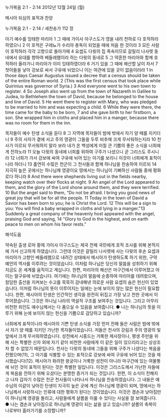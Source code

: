 누가복음 2:1 - 2:14 
2012년 12월 24일 (월)

메시아 되심의 표적과 찬양



누가복음 2:1 - 2:14 / 새찬송가 112 장


아기 예수를 잉태한 마리아
1 그 때에 가이사 아구스도가 영을 내려 천하로 다 호적하라 하였으니 2 이 호적은 구레뇨가 수리아 총독이 되었을 때에 처음 한 것이라 3 모든 사람이 호적하러 각각 고향으로 돌아가매 4 요셉도 다윗의 집 족속이므로 갈릴리 나사렛 동네에서 유대를 향하여 베들레헴이라 하는 다윗의 동네로 5 그 약혼한 마리아와 함께 호적하러 올라가니 마리아가 이미 잉태하였더라 6 거기 있을 그 때에 해산할 날이 차서 7 첫아들을 낳아 강보로 싸서 구유에 뉘었으니 이는 여관에 있을 곳이 없음이러라 
1 In those days Caesar Augustus issued a decree that a census should be taken of the entire Roman world. 2 (This was the first census that took place while Quirinius was governor of Syria.) 3 And everyone went to his own town to register. 4 So Joseph also went up from the town of Nazareth in Galilee to Judea, to Bethlehem the town of David, because he belonged to the house and line of David. 5 He went there to register with Mary, who was pledged to be married to him and was expecting a child. 6 While they were there, the time came for the baby to be born, 7 and she gave birth to her firstborn, a son. She wrapped him in cloths and placed him in a manger, because there was no room for them in the inn. 

목자들이 예수 탄생 소식을 듣다
8 그 지역에 목자들이 밤에 밖에서 자기 양 떼를 지키더니 9 주의 사자가 곁에 서고 주의 영광이 그들을 두루 비추매 크게 무서워하는지라 10 천사가 이르되 무서워하지 말라 보라 내가 온 백성에게 미칠 큰 기쁨의 좋은 소식을 너희에게 전하노라 11 오늘 다윗의 동네에 너희를 위하여 구주가 나셨으니 곧 그리스도 주시니라 12 너희가 가서 강보에 싸여 구유에 뉘어 있는 아기를 보리니 이것이 너희에게 표적이니라 하더니 13 홀연히 수많은 천군이 그 천사들과 함께 하나님을 찬송하여 이르되 14 지극히 높은 곳에서는 하나님께 영광이요 땅에서는 하나님이 기뻐하신 사람들 중에 평화로다 하니라 
8 And there were shepherds living out in the fields nearby, keeping watch over their flocks at night. 9 An angel of the Lord appeared to them, and the glory of the Lord shone around them, and they were terrified. 10 But the angel said to them, “Do not be afraid. I bring you good news of great joy that will be for all the people. 11 Today in the town of David a Savior has been born to you; he is Christ the Lord. 12 This will be a sign to you: You will find a baby wrapped in cloths and lying in a manger."13 Suddenly a great company of the heavenly host appeared with the angel, praising God and saying, 14 "Glory to God in the highest, and on earth peace to men on whom his favor rests."

해석도움





약속된 출생
로마 황제 가이사 아구스도는 제국 전체 국민에게 호적 조사를 위해 본적지에 가서 신고하게 하였습니다. 그런데 이것은 갈릴리 나사렛에 사는 다윗의 후손 요셉과 마리아가 고향인 베들레헴으로 내려간 상태에서 메시아가 탄생하도록 하기 위한, 구약 예언의 역사를 이루려는 것이었습니다. 이처럼 하나님은 당신의 말씀을 성취하기 위해 지금도 온 세계를 움직이고 계십니다. 한편, 마리아의 해산은 마구간에서 이루어졌고 아이는 말구유에 뉘었습니다. 여기에는 하나님의 말씀에 순종하여 마리아를 데려왔으며, 참담한 출산을 지켜보는 수고를 묵묵히 감내해낸 의로운 사람 요셉의 숨은 헌신이 있었습니다. 이처럼 하나님의 뜻이 이루어지는 일에는 눈에 보이지 않는 많은 헌신이 필요합니다. 한편, 메시아의 탄생은 인간적인 생각을 완전히 뒤집고 가장 낮고 천한 곳에서 이루어졌습니다. 그것은 하나님 나라의 역설적 구조를 보여주는 것입니다. 그리고 아무리 비천한 죄인도 예수님께서는 다 품으실 수 있음을 보여줍니다.
● 나는 하나님의 뜻을 이루기 위해 눈에 보이지 않는 헌신을 기쁨으로 감당하고 있습니까?

너희에게 표적이니라
메시아의 기쁜 탄생 소식을 가장 먼저 전해 들은 사람은 밤에 밖에서 자기 양 떼를 지키던 가난한 목자들이었습니다. 저들은 천사의 강림과 주의 영광의 빛 앞에서 크게 무서워하였습니다. 성전에서 시중드는 거룩한 제사장이나, 평생 주만을 위해 사는 특별한 신자 외에 자기 같이 비천한 사람에게 이 같은 일이 있으리라고는 상상조차 할 수 없었기 때문입니다. 천사는 다윗의 동네에 그들을 위해 구주가 나셨다는 복음을 전했으며(11), 그 아기를 식별할 수 있는 표적으로 강보에 싸여 구유에 뉘어 있는 것을 제시했습니다(12). 메시아가 화려한 왕궁이나 거룩한 성전이 아니라 마구간에 있는 여물통에 뉘인 것이 표적이 된다는 것은 특별한 일입니다. 이것은 그리스도께서 가난한 자들에게 복음을 전하기 위해 오셨다는 분명한 증거가 되는 것입니다. 한편, 이 소식이 전해지고 나자 갑자기 수많은 천군 천사들이 나타나서 하나님을 찬송하였습니다. 그 내용은 예수님의 이같이 낮아진 탄생이 지극히 높은 곳에 계신 하나님께 영광이 되며, 땅에서는 하나님께서 사랑하시는 인류에 대한 평화가 된다는 것이었습니다. 이것은 겸손과 낮아짐만이 하나님께 영광을 돌리고, 사람들에게 샬롬을 이룰 수 있다는 사실을 잘 보여줍니다.
● 나는 겸손과 낮아짐으로 하나님께 영광이 되는 삶을 살고 있습니까? 샬롬의 축복이 나로부터 흘러가기를 소망합니까?